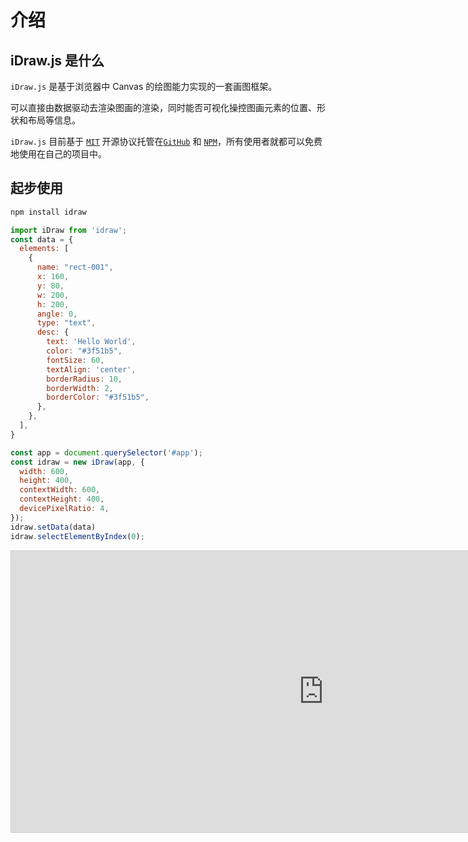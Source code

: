 # 介绍

## iDraw.js 是什么

`iDraw.js` 是基于浏览器中 Canvas 的绘图能力实现的一套画图框架。

可以直接由数据驱动去渲染图画的渲染，同时能否可视化操控图画元素的位置、形状和布局等信息。

`iDraw.js` 目前基于 [`MIT`](https://github.com/idrawjs/idraw/blob/main/LICENSE) 开源协议托管在[`GitHub`](https://github.com/idrawjs/idraw) 和 [`NPM`](https://www.npmjs.com/package/idraw)，所有使用者就都可以免费地使用在自己的项目中。

## 起步使用

```sh
npm install idraw
```

```js
import iDraw from 'idraw';
const data = {
  elements: [
    {
      name: "rect-001",
      x: 160,
      y: 80,
      w: 200,
      h: 200,
      angle: 0,
      type: "text",
      desc: {
        text: 'Hello World',
        color: "#3f51b5",
        fontSize: 60,
        textAlign: 'center',
        borderRadius: 10,
        borderWidth: 2,
        borderColor: "#3f51b5",
      },
    },
  ],
}

const app = document.querySelector('#app');
const idraw = new iDraw(app, {
  width: 600,
  height: 400,
  contextWidth: 600,
  contextHeight: 400,
  devicePixelRatio: 4,
});
idraw.setData(data)
idraw.selectElementByIndex(0);
```


<iframe 
  src="https://idrawjs.github.io/playground/?demo=elem-text&header=false&sider=false&default-editor-split=37" 
  width="1000" height="450" frameborder="no" border="0"
  style="border: 1px solid #cecece"
></iframe>

